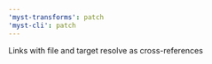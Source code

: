 ```yaml
---
'myst-transforms': patch
'myst-cli': patch
---
```


Links with file and target resolve as cross-references
